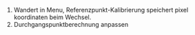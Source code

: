 1. Wandert in Menu, Referenzpunkt-Kalibrierung speichert pixel koordinaten beim Wechsel.
2. Durchgangspunktberechnung anpassen
